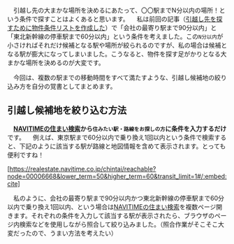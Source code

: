 　引越し先の大まかな場所を決めるにあたって、〇〇駅までN分以内の場所！という条件で探すことはよくあると思います。
　私は前回の記事（[引越し先を探すために物件条件リストを作成した](https://miyuush.hatenablog.com/entry/2021/12/11/223937)）で「会社の最寄り駅まで90分以内」と「東北新幹線の停車駅まで60分以内」という条件を考えました。この`N分以内`が小さければそれだけ候補となる駅や場所が絞られるのですが、私の場合は候補となる駅が膨大になってしまいました。こうなると、物件を探す足がかりとなる大まかな場所を決めるのが大変です。

　今回は、複数の駅までの移動時間をすべて満たすような、引越し候補地の絞り込み方を自分の覚書としてまとめます。

## 引越し候補地を絞り込む方法

　**[NAVITIMEの住まい検索](https://realestate.navitime.co.jp/)から`住みたい駅・路線をお探しの方`に条件を入力するだけ**です。
　例えば、東京駅まで60分以内で乗り換え1回以内という条件で検索すると、下記のように該当する駅が路線と地図情報を含めて表示されます。とっても便利ですね！

[https://realestate.navitime.co.jp/chintai/reachable?node=00006668&lower_term=50&higher_term=60&transit_limit=1#/:embed:cite]

　私のように、会社の最寄り駅まで90分以内かつ東北新幹線の停車駅まで60分以内で乗り換え1回以内、という場合は[NAVITIMEの住まい検索](https://realestate.navitime.co.jp/)を複数ページ開きます。それぞれの条件を入力して該当する駅が表示されたら、ブラウザのページ内検索などを使用しながら照合して絞り込みました。（照合作業がそこそこ大変だったので、うまい方法を考えたい）
